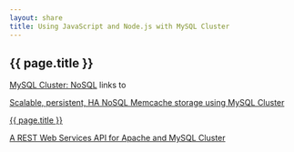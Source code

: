 ```yaml
---
layout: share
title: Using JavaScript and Node.js with MySQL Cluster
---
```


## {{ page.title }}

[MySQL Cluster: NoSQL](http://www.mysql.com/products/cluster/nosql.html) links to

[Scalable, persistent, HA NoSQL Memcache storage using MySQL Cluster ](http://www.clusterdb.com/mysql-cluster/scalabale-persistent-ha-nosql-memcache-storage-using-mysql-cluster/)

[{{ page.title }}](http://www.clusterdb.com/mysql/mysql-cluster-with-node-js/)

[A REST Web Services API for Apache and MySQL Cluster](http://code.google.com/p/mod-ndb/)